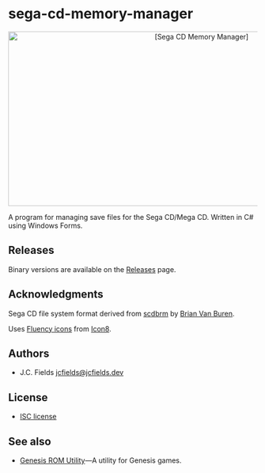 # sega-cd-memory-manager

<div align="center"><img src="https://gitlab.com/jcfields/sega-cd-memory-manager/raw/master/screenshot.png" width="766" height="353" alt="[Sega CD Memory Manager]"></div>

A program for managing save files for the Sega CD/Mega CD. Written in C# using Windows Forms.

## Releases

Binary versions are available on the [Releases](https://gitlab.com/jcfields/sega-cd-memory-manager/-/releases) page.

## Acknowledgments

Sega CD file system format derived from [scdbrm](https://sourceforge.net/p/scdtools/code/HEAD/tree/scdbrm) by [Brian Van Buren](https://sourceforge.net/u/bgvanbur/profile/).

Uses [Fluency icons](https://icons8.com/icons/fluency) from [Icon8](https://icons8.com/).

## Authors

- J.C. Fields <jcfields@jcfields.dev>

## License

- [ISC license](https://opensource.org/licenses/ISC)

## See also

- [Genesis ROM Utility](https://gitlab.com/jcfields/genesis-rom-utility)—A utility for Genesis games.
